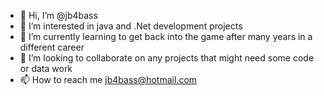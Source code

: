 - 👋 Hi, I’m @jb4bass
- 👀 I’m interested in java and .Net development projects
- 🌱 I’m currently learning to get back into the game after many years in a different career
- 💞️ I’m looking to collaborate on any projects that might need some code or data work
- 📫 How to reach me jb4bass@hotmail.com

<!---
jb4bass/jb4bass is a ✨ special ✨ repository because its `README.md` (this file) appears on your GitHub profile.
You can click the Preview link to take a look at your changes.
--->
